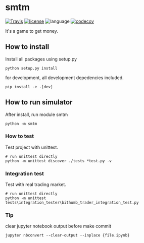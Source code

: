 # smtm
[![Travis](https://travis-ci.org/msaltnet/smtm.svg?branch=master&style=flat-square&colorB=green)](https://travis-ci.org/msaltnet/smtm)
[![license](https://img.shields.io/github/license/msaltnet/smtm.svg?style=flat-square)](https://github.com/msaltnet/smtm/blob/master/LICENSE)
![language](https://img.shields.io/github/languages/top/msaltnet/smtm.svg?style=flat-square&colorB=green)
[![codecov](https://codecov.io/gh/msaltnet/smtm/branch/master/graph/badge.svg?token=USXTX7MG70)](https://codecov.io/gh/msaltnet/smtm)

It's a game to get money.

## How to install
Install all packages using setup.py

```
python setup.py install
```

for development, all development depedencies included.

```
pip install -e .[dev]
```

## How to run simulator
After install, run module smtm

```
python -m smtm
```

### How to test
Test project with unittest.

```
# run unittest directly
python -m unittest discover ./tests *test.py -v
```

### Integration test
Test with real trading market.

```
# run unittest directly
python -m unittest tests\integration_tester\bithumb_trader_integration_test.py
```

### Tip
clear jupyter notebook output before make commit

```
jupyter nbconvert --clear-output --inplace {file.ipynb}
````